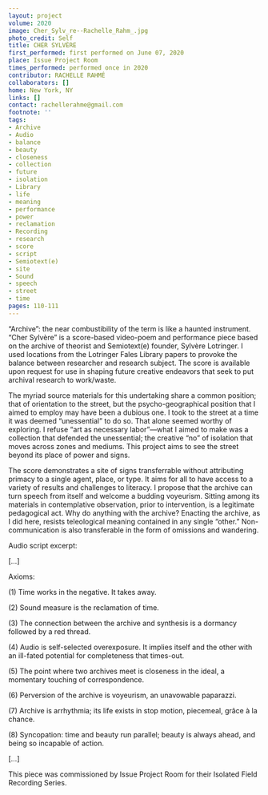 ```yaml
---
layout: project
volume: 2020
image: Cher_Sylv_re--Rachelle_Rahm_.jpg
photo_credit: Self
title: CHER SYLVÈRE
first_performed: first performed on June 07, 2020
place: Issue Project Room
times_performed: performed once in 2020
contributor: RACHELLE RAHMÉ
collaborators: []
home: New York, NY
links: []
contact: rachellerahme@gmail.com
footnote: ''
tags:
- Archive
- Audio
- balance
- beauty
- closeness
- collection
- future
- isolation
- Library
- life
- meaning
- performance
- power
- reclamation
- Recording
- research
- score
- script
- Semiotext(e)
- site
- Sound
- speech
- street
- time
pages: 110-111
---
```

“Archive”: the near combustibility of the term is like a haunted instrument. “Cher Sylvère” is a score-based video-poem and performance piece based on the archive of theorist and Semiotext(e) founder, Sylvère Lotringer. I used locations from the Lotringer Fales Library papers to provoke the balance between researcher and research subject. The score is available upon request for use in shaping future creative endeavors that seek to put archival research to work/waste.

The myriad source materials for this undertaking share a common position; that of orientation to the street, but the psycho-geographical position that I aimed to employ may have been a dubious one. I took to the street at a time it was deemed “unessential” to do so. That alone seemed worthy of exploring. I refuse “art as necessary labor”—what I aimed to make was a collection that defended the unessential; the creative “no” of isolation that moves across zones and mediums. This project aims to see the street beyond its place of power and signs.

The score demonstrates a site of signs transferrable without attributing primacy to a single agent, place, or type. It aims for all to have access to a variety of results and challenges to literacy. I propose that the archive can turn speech from itself and welcome a budding voyeurism. Sitting among its materials in contemplative observation, prior to intervention, is a legitimate pedagogical act. Why do anything with the archive? Enacting the archive, as I did here, resists teleological meaning contained in any single “other.” Non-communication is also transferable in the form of omissions and wandering.

Audio script excerpt:

[…]

Axioms:

(1) Time works in the negative. It takes away.

(2) Sound measure is the reclamation of time.

(3) The connection between the archive and synthesis is a dormancy followed by a red thread.

(4) Audio is self-selected overexposure. It implies itself and the other with an ill-fated potential for completeness that times-out.

(5) The point where two archives meet is closeness in the ideal, a momentary touching of correspondence.

(6) Perversion of the archive is voyeurism, an unavowable paparazzi.

(7) Archive is arrhythmia; its life exists in stop motion, piecemeal, grâce à la chance.

(8) Syncopation: time and beauty run parallel; beauty is always ahead, and being so incapable of action.

[…]

This piece was commissioned by Issue Project Room for their Isolated Field Recording Series.